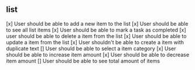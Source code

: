 ## list

[x] User should be able to add a new item to the list
[x] User should be able to see all list items
[x] User should be able to mark a task as completed
[x] user should be able to delete a item from the list
[x] User should be able to update a item from the list
[x] User shouldn't be able to create a item with duplicate text
[] User should be able to select a item category
[x] User should be able to increase item amount
[x] User should be able to decrease item amount
[] User should be able to see total amount of items
